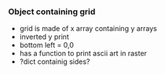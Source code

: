 ### Object containing grid
- grid is made of x array containing y arrays
- inverted y print
- bottom left = 0,0
- has a function to print ascii art in raster
- ?dict containig sides? 